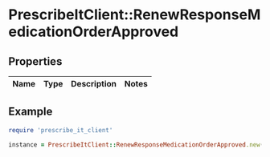 # PrescribeItClient::RenewResponseMedicationOrderApproved

## Properties

| Name | Type | Description | Notes |
| ---- | ---- | ----------- | ----- |

## Example

```ruby
require 'prescribe_it_client'

instance = PrescribeItClient::RenewResponseMedicationOrderApproved.new()
```


